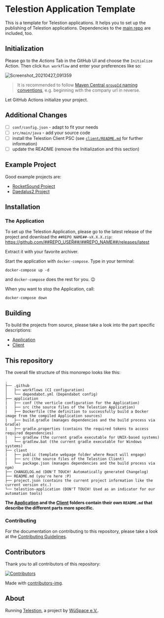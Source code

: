 # Telestion Application Template

This is a template for Telestion applications.
It helps you to set up the publishing of Telestion applications.
Dependencies to the [main repo](https://github.com/wuespace/telestion-core) are included, too.

## Initialization

Please go to the _Actions_ Tab in the GitHub UI and choose the `Initialize` Action.
Then click `Run workflow` and enter your preferences like so:

![Screenshot_20210427_091359](https://user-images.githubusercontent.com/52416718/116217289-01329a00-a739-11eb-811a-08bee30de8b7.png)

> It is recommended to follow [Maven Central `groupId` naming conventions](https://maven.apache.org/guides/mini/guide-naming-conventions.html),
> e.g. beginning with the company url in reverse.

Let GitHub Actions initialize your project.

## Additional Changes

- [ ] `conf/config.json` - adapt to fit your needs
- [ ] `src/main/java` - add your source code
- [ ] install the Telestion Client PSC (see [`client/README.md`](client/README.md) for further information)
- [ ] update the README (remove the Initialization and this section)

## Example Project

Good example projects are:
- [RocketSound Project](https://github.com/wuespace/telestion-project-rocketsound)
- [Daedalus2 Project](https://github.com/wuespace/telestion-project-daedalus2)

## Installation

### The Application

To set up the Telestion Application, please go to the latest release of the project
and download the `##REPO_NAME##-vX.X.X.zip`:
https://github.com/##REPO_USER##/##REPO_NAME##/releases/latest

Extract it with your favorite archiver.

Start the application with `docker-compose`.
Type in your terminal:

```shell
docker-compose up -d
```

and `docker-compose` does the rest for you. :wink:

When you want to stop the Application, call:

```
docker-compose down
```

## Building

 To build the projects from source,
 please take a look into the part specific descriptions:

 - [Application](./application/README.md)
 - [Client](./client/README.md)

## This repository

The overall file structure of this monorepo looks like this:

```
.
├── .github
│   ├── workflows (CI configuration)
│   └── dependabot.yml (Dependabot config)
├── application
|   ├── conf (the verticle configuration for the Application)
|   ├── src (the source files of the Telestion Application)
|   ├── Dockerfile (the definition to successfully build a Docker image from the compiled Application sources)
|   ├── build.gradle (manages dependencies and the build process via Gradle)
|   ├── gradle.properties (contains the required tokens to access required dependencies)
|   ├── gradlew (the current gradle executable for UNIX-based systems)
|   └── gradlew.bat (the current gradle executable for Windows systems)
├── client
|   ├── public (template webpage folder where React will engage)
|   ├── src (the source files of the Telestion Client)
|   └── package.json (manages dependencies and the build process via npm)
├── CHANGELOG.md (DON'T TOUCH! Automatically generated Changelog)
├── README.md (you're here :P)
├── project.json (contains the current project information like the current version etc.)
└── telestion-application (DON'T TOUCH! Used as an indicator for our automation tools)
```

**The [Application](./application/README.md) and the [Client](./client/README.md) folders contain their own `README.md` that describe the different parts more specific.**

 ### Contributing

 For the documentation on contributing to this repository, please take a look at the [Contributing Guidelines](./CONTRIBUTING.md).

 ## Contributors

Thank you to all contributors of this repository:

[![Contributors](https://contrib.rocks/image?repo=wuespace/telestion-project-daedalus2)](https://github.com/wuespace/telestion-project-daedalus2/graphs/contributors)

Made with [contributors-img](https://contrib.rocks).

## About

Running [Telestion](https://telestion.wuespace.de/), a project by [WüSpace e.V.](https://www.wuespace.de/).
